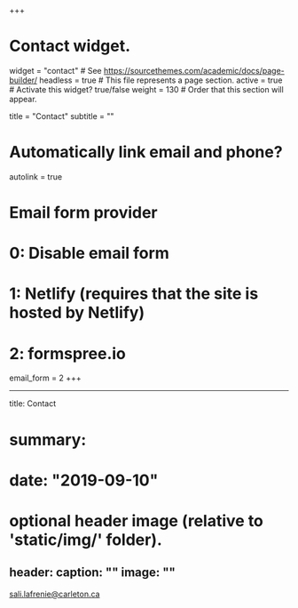 +++
# Contact widget.
widget = "contact"  # See https://sourcethemes.com/academic/docs/page-builder/
headless = true  # This file represents a page section.
active = true  # Activate this widget? true/false
weight = 130  # Order that this section will appear.

title = "Contact"
subtitle = ""

# Automatically link email and phone?
autolink = true

# Email form provider
#   0: Disable email form
#   1: Netlify (requires that the site is hosted by Netlify)
#   2: formspree.io
email_form = 2
+++

---
title: Contact
# summary: 
# date: "2019-09-10"

# optional header image (relative to 'static/img/' folder).
header:
  caption: ""
  image: ""
---

sali.lafrenie@carleton.ca
